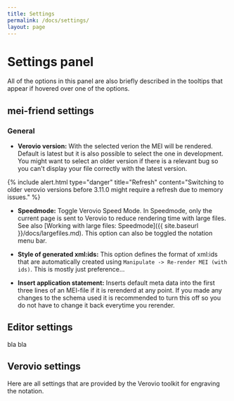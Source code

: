 ```yaml
---
title: Settings
permalink: /docs/settings/
layout: page
---
```

# Settings panel

All of the options in this panel are also briefly described in the tooltips that appear if hovered over one of the options.

## mei-friend settings

### General

- **Verovio version:** With the selected verion the MEI will be rendered. Default is latest but it is also possible to select the one in development. You might want to select an older version if there is a relevant bug so you can't display your file correctly with the latest version.

{% include alert.html type="danger" title="Refresh" content="Switching to older verovio versions before 3.11.0 might require a refresh due to memory issues." %}

- **Speedmode:** Toggle Verovio Speed Mode. In Speedmode, only the current page is sent to Verovio to reduce rendering time with large files. See also [Working with large files: Speedmode]({{ site.baseurl }}/docs/largefiles.md). This option can also be toggled the notation menu bar.

- **Style of generated xml:ids:** This option defines the format of xml:ids that are automatically created using `Manipulate -> Re-render MEI (with ids)`. This is mostly just preference...

- **Insert application statement:** Inserts default meta data into the first three lines of an MEI-file if it is rerenderd at any point. If you made any changes to the schema used it is recommended to turn this off so you do not have to change it back everytime you rerender.

## Editor settings

bla bla

## Verovio settings

Here are all settings that are provided by the Verovio toolkit for engraving the notation.
